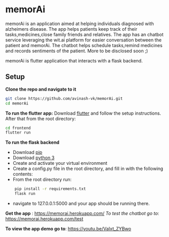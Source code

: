 # memorAi

memorAi is an application aimed at helping individuals diagnosed with alzheimers disease. The app helps patients keep track of their tasks,medicines,close family friends and relatives. The app has an chatbot service leveraging the wit.ai platform for easier conversation between the patient and memorAi. The chatbot helps schedule tasks,remind medicines and records sentiments of the patient. More to be disclosed soon ;)

memorAi is flutter application that interacts with a flask backend.

## Setup

**Clone the repo and navigate to it**
```bash
git clone https://github.com/avinash-vk/memorAi.git
cd memorAi
```

**To run the flutter app:**
Download [flutter](https://flutter.dev/docs/get-started/install) and follow the setup instructions.
After that from the root directory:
```bash
cd frontend
flutter run
```


**To run the flask backend**
- Download [pip](https://pip.pypa.io/en/stable/installing/)
- Download [python 3](https://www.python.org/downloads/)
- Create and activate your virtual environment 
- Create a config.py file in the root directory, and fill in with the following contents:
- From the root directory run:
```bash
    pip install -r requirements.txt
    flask run
```
- navigate to 127.0.0.1:5000 and your app should be running there.

**Get the app** : https://memorai.herokuapp.com/
*To test the chatbot go to*: https://memorai.herokuapp.com/test

**To view the app demo go to**:  https://youtu.be/VaIxt_ZYBwo
